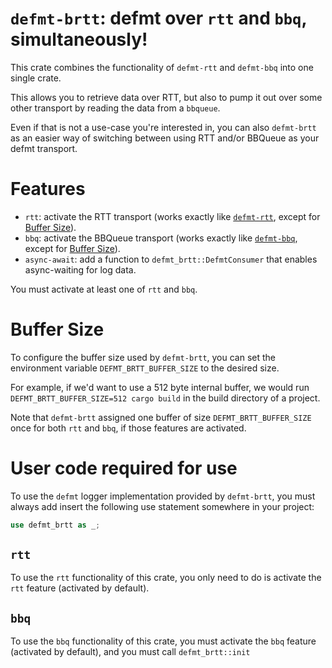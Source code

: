 # `defmt-brtt`: defmt over `rtt` and `bbq`, simultaneously!

This crate combines the functionality of `defmt-rtt` and `defmt-bbq` into one single crate.

This allows you to retrieve data over RTT, but also to pump it out over some other transport by reading the data from a `bbqueue`. 

Even if that is not a use-case you're interested in, you can also `defmt-brtt`  as an easier way of switching between using RTT and/or BBQueue as your defmt transport.

# Features

* `rtt`: activate the RTT transport (works exactly like [`defmt-rtt`](https://docs.rs/defmt-rtt/0.4.0/defmt_rtt/), except for [Buffer Size](#buffer-size)).
* `bbq`: activate the BBQueue transport (works exactly like [`defmt-bbq`](https://docs.rs/defmt-bbq/0.1.0/defmt_bbq/), except for [Buffer Size](#buffer-size)).
* `async-await`: add a function to `defmt_brtt::DefmtConsumer` that enables async-waiting for log data.

You must activate at least one of `rtt` and `bbq`.

# Buffer Size
To configure the buffer size used by `defmt-brtt`, you can set the environment variable `DEFMT_BRTT_BUFFER_SIZE` to the desired size.

For example, if we'd want to use a 512 byte internal buffer, we would run `DEFMT_BRTT_BUFFER_SIZE=512 cargo build` in the build directory of a project.

Note that `defmt-brtt` assigned one buffer of size `DEFMT_BRTT_BUFFER_SIZE` once for both `rtt` and `bbq`, if those features are activated.


# User code required for use
To use the `defmt` logger implementation provided by `defmt-brtt`, you must always add insert the following use statement somewhere in your project:

```rust
use defmt_brtt as _;
```

## `rtt`
To use the `rtt` functionality of this crate, you only need to do is activate the `rtt` feature (activated by default).

## `bbq`
To use the `bbq` functionality of this crate, you must activate the `bbq` feature (activated by default), and you must call `defmt_brtt::init`